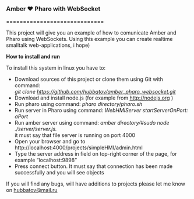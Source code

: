 <h3>Amber ❤ Pharo with WebSocket</h3>

=============================

This project will give you an example of how to comunicate Amber and Pharo using WebSockets. 
Using this example you can create realtime smalltalk web-applications, i hope)

<b>How to install and run</b>

To install this system in linux you have to:<br>
-  Download sources of this project or clone them using Git with command:<br>
<i>git clone https://github.com/hubbatov/amber_pharo_websocket.git </i><br>
-	Download and install node.js (for example from http://nodejs.org ) <br>
-	Run pharo using command: <i>pharo directory/pharo.sh </i><br>
-	Run server in Pharo using command: <i>WebHMIServer startServerOnPort: aPort </i><br>
-	Run amber server using command: <i>amber directory/#sudo node ./server/server.js. </i><br>
it must say that file server is running on port 4000<br>
-	Open your browser and go to http://localhost:4000/projects/simpleHMI/admin.html<br>
-	Type the server address in field on top-right corner of the page, for example “localhost:9898”<br>
-	Press connect button. It must say that connection has been made successfully and you will see objects <br>


If you will find any bugs, will have additions to projects please let me know on hubbatov@mail.ru